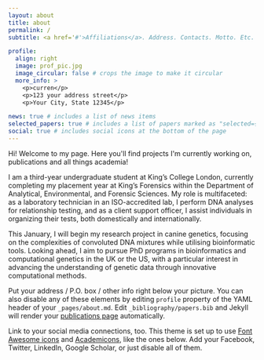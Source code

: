 ```yaml
---
layout: about
title: about
permalink: /
subtitle: <a href='#'>Affiliations</a>. Address. Contacts. Motto. Etc.

profile:
  align: right
  image: prof_pic.jpg
  image_circular: false # crops the image to make it circular
  more_info: >
    <p>curren</p>
    <p>123 your address street</p>
    <p>Your City, State 12345</p>

news: true # includes a list of news items
selected_papers: true # includes a list of papers marked as "selected={true}"
social: true # includes social icons at the bottom of the page
---
```


Hi! Welcome to my page. Here you'll find projects I'm currently working on, publications and all things academia!

I am a third-year undergraduate student at King’s College London, currently completing my placement year at King’s Forensics within the Department of Analytical, Environmental, and Forensic Sciences. My role is multifaceted: as a laboratory technician in an ISO-accredited lab, I perform DNA analyses for relationship testing, and as a client support officer, I assist individuals in organizing their tests, both domestically and internationally.

This January, I will begin my research project in canine genetics, focusing on the complexities of convoluted DNA mixtures while utilising bioinformatic tools. Looking ahead, I aim to pursue PhD programs in bioinformatics and computational genetics in the UK or the US, with a particular interest in advancing the understanding of genetic data through innovative computational methods.

Put your address / P.O. box / other info right below your picture. You can also disable any of these elements by editing `profile` property of the YAML header of your `_pages/about.md`. Edit `_bibliography/papers.bib` and Jekyll will render your [publications page](/al-folio/publications/) automatically.

Link to your social media connections, too. This theme is set up to use [Font Awesome icons](https://fontawesome.com/) and [Academicons](https://jpswalsh.github.io/academicons/), like the ones below. Add your Facebook, Twitter, LinkedIn, Google Scholar, or just disable all of them.
